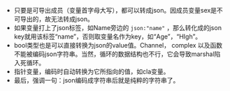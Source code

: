 + 只要是可导出成员（变量首字母大写），都可以转成json。因成员变量sex是不可导出的，故无法转成json。
+ 如果变量打上了json标签，如Name旁边的 `json:"name"` ，那么转化成的json key就用该标签“name”，否则取变量名作为key，如“Age”，“HIgh”。
+ bool类型也是可以直接转换为json的value值。Channel， complex 以及函数不能被编码json字符串。当然，循环的数据结构也不行，它会导致marshal陷入死循环。
+ 指针变量，编码时自动转换为它所指向的值，如cla变量。
+ 最后，强调一句：json编码成字符串后就是纯粹的字符串了。